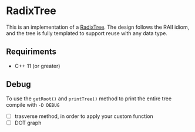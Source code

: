 # RadixTree
This is an implementation of a [RadixTree](https://en.wikipedia.org/wiki/Radix_tree).
The design follows the RAII idiom, and the tree is fully templated to support reuse with any data type.

## Requiriments
- C++ 11 (or greater)

## Debug
To use the `getRoot()` and `printTree()` method to print the entire tree compile with `-D DEBUG`
- [ ] trasverse method, in order to apply your custom function 
- [ ] DOT graph
